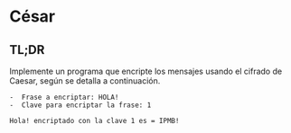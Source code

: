 # César
## TL;DR
Implemente un programa que encripte los mensajes usando el cifrado de Caesar, según se detalla a continuación.

 
```
-  Frase a encriptar: HOLA!
-  Clave para encriptar la frase: 1

Hola! encriptado con la clave 1 es = IPMB!
```
